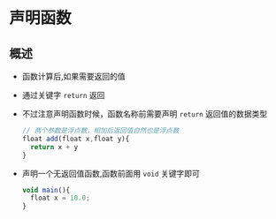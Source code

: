 # 声明函数

## 概述

+ 函数计算后,如果需要返回的值
+ 通过关键字 `return` 返回
+ 不过注意声明函数时候，函数名称前需要声明 `return` 返回值的数据类型

  ```js
  // 两个参数是浮点数，相加后返回值自然也是浮点数
  float add(float x,float y){
    return x + y
  }
  ```

+ 声明一个无返回值函数,函数前面用 `void` 关键字即可

  ```js
  void main(){
    float x = 10.0;
  }
  ```
